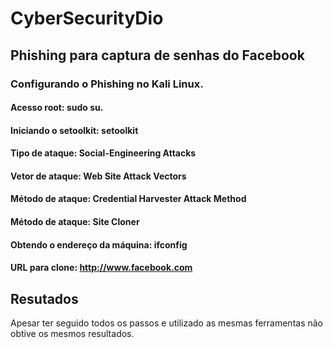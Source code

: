 # CyberSecurityDio
## Phishing para captura de senhas do Facebook
### Configurando o Phishing no Kali Linux.
#### Acesso root: sudo su. 

  #### Iniciando o setoolkit: setoolkit
  #### Tipo de ataque: Social-Engineering Attacks
  #### Vetor de ataque: Web Site Attack Vectors
  #### Método de ataque: Credential Harvester Attack Method
  #### Método de ataque: Site Cloner
  #### Obtendo o endereço da máquina: ifconfig
  #### URL para clone: http://www.facebook.com
  
## Resutados
Apesar ter seguido todos os passos e utilizado as mesmas ferramentas não obtive os mesmos resultados.
